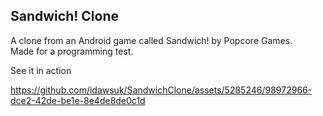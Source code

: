 Sandwich! Clone
--
A clone from an Android game called Sandwich! by Popcore Games.<br/>
Made for a programming test.

See it in action


https://github.com/idawsuk/SandwichClone/assets/5285246/98972966-dce2-42de-be1e-8e4de8de0c1d

